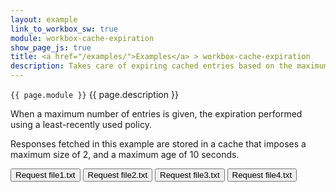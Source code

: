 ```yaml
---
layout: example
link_to_workbox_sw: true
module: workbox-cache-expiration
show_page_js: true
title: <a href="/examples/">Examples</a> > workbox-cache-expiration
description: Takes care of expiring cached entries based on the maximum number or age of entries.
---
```


`{{ page.module }}` {{ page.description }}

When a maximum number of entries is given, the expiration performed using a
least-recently used policy.

Responses fetched in this example are stored in a cache that imposes a
maximum size of 2, and a maximum age of 10 seconds.

<button data-url="file1.txt">Request file1.txt</button>
<button data-url="file2.txt">Request file2.txt</button>
<button data-url="file3.txt">Request file3.txt</button>
<button data-url="file4.txt">Request file4.txt</button>
